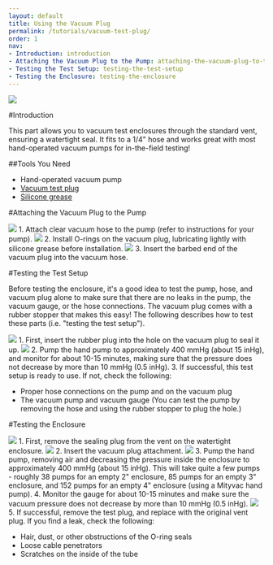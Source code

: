 ```yaml
---
layout: default
title: Using the Vacuum Plug
permalink: /tutorials/vacuum-test-plug/
order: 1
nav:
- Introduction: introduction
- Attaching the Vacuum Plug to the Pump: attaching-the-vacuum-plug-to-the-pump
- Testing the Test Setup: testing-the-test-setup
- Testing the Enclosure: testing-the-enclosure
---
```


<img src="/assets/images/tutorials/vacuum-test-plug/banner.png" class="img-responsive img-center" style="max-width:600px" />

#Introduction

This part allows you to vacuum test enclosures through the standard vent, ensuring a watertight seal. It fits to a 1/4" hose and works great with most hand-operated vacuum pumps for in-the-field testing!


##Tools You Need

* Hand-operated vacuum pump
* [Vacuum test plug](https://www.bluerobotics.com/store/tools/vacuum-plug/) 
* [Silicone grease](https://www.bluerobotics.com/store/tools/tool-silicone-grease-10g-r1)

#Attaching the Vacuum Plug to the Pump

<img src="/assets/images/tutorials/vacuum-test-plug/step-1.png" class="img-responsive" style="max-width:500px" />
1. Attach clear vacuum hose to the pump (refer to instructions for your pump).
<img src="/assets/images/tutorials/vacuum-test-plug/step-2.png" class="img-responsive" style="max-width:500px" />
2. Install O-rings on the vacuum plug, lubricating lightly with silicone grease before installation.
<img src="/assets/images/tutorials/vacuum-test-plug/step-3.png" class="img-responsive" style="max-width:500px" />
3. Insert the barbed end of the vacuum plug into the vacuum hose.


#Testing the Test Setup

Before testing the enclosure, it's a good idea to test the pump, hose, and vacuum plug alone to make sure that there are no leaks in the pump, the vacuum gauge, or the hose connections. The vacuum plug comes with a rubber stopper that makes this easy! The following describes how to test these parts (i.e. "testing the test setup").

<img src="/assets/images/tutorials/vacuum-test-plug/step-4.png" class="img-responsive" style="max-width:500px" />
1. First, insert the rubber plug into the hole on the vacuum plug to seal it up.
<img src="/assets/images/tutorials/vacuum-test-plug/step-5.png" class="img-responsive" style="max-width:500px" />
2. Pump the hand pump to approximately 400 mmHg (about 15 inHg), and monitor for about 10-15 minutes, making sure that the pressure does not decrease by more than 10 mmHg (0.5 inHg).   
3. If successful, this test setup is ready to use. If not, check the following:   

* Proper hose connections on the pump and on the vacuum plug
* The vacuum pump and vacuum gauge (You can test the pump by removing the hose and using the rubber stopper to plug the hole.)

#Testing the Enclosure

<img src="/assets/images/tutorials/vacuum-test-plug/step-6.png" class="img-responsive" style="max-width:500px" />
1. First, remove the sealing plug from the vent on the watertight enclosure.
<img src="/assets/images/tutorials/vacuum-test-plug/step-7.png" class="img-responsive" style="max-width:500px" />
2. Insert the vacuum plug attachment. 
<img src="/assets/images/tutorials/vacuum-test-plug/step-5.png" class="img-responsive" style="max-width:500px" />
3. Pump the hand pump, removing air and decreasing the pressure inside the enclosure to approximately 400 mmHg (about 15 inHg). This will take quite a few pumps - roughly 38 pumps for an empty 2" enclosure, 85 pumps for an empty 3" enclosure, and 152 pumps for an empty 4" enclosure (using a Mityvac hand pump).      
4. Monitor the gauge for about 10-15 minutes and make sure the vacuum pressure does not decrease by more than 10 mmHg (0.5 inHg). 

<img src="/assets/images/tutorials/vacuum-test-plug/step-8.png" class="img-responsive" style="max-width:500px" />
5. If successful, remove the test plug, and replace with the original vent plug. If you find a leak, check the following: 

* Hair, dust, or other obstructions of the O-ring seals
* Loose cable penetrators
* Scratches on the inside of the tube










